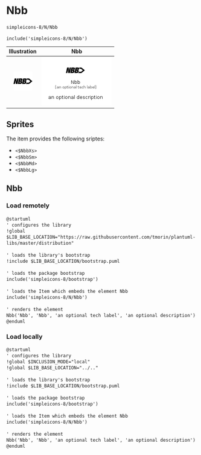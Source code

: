 # Nbb


```text
simpleicons-8/N/Nbb
```

```text
include('simpleicons-8/N/Nbb')
```



| Illustration | Nbb |
| :---: | :---: |
| ![illustration for Illustration](../../simpleicons-8/N/Nbb.png) | ![illustration for Nbb](../../simpleicons-8/N/Nbb.Local.png) |



## Sprites
The item provides the following sriptes:

- `<$NbbXs>`
- `<$NbbSm>`
- `<$NbbMd>`
- `<$NbbLg>`





## Nbb

### Load remotely
```plantuml
@startuml
' configures the library
!global $LIB_BASE_LOCATION="https://raw.githubusercontent.com/tmorin/plantuml-libs/master/distribution"

' loads the library's bootstrap
!include $LIB_BASE_LOCATION/bootstrap.puml

' loads the package bootstrap
include('simpleicons-8/bootstrap')

' loads the Item which embeds the element Nbb
include('simpleicons-8/N/Nbb')

' renders the element
Nbb('Nbb', 'Nbb', 'an optional tech label', 'an optional description')
@enduml
```

### Load locally
```plantuml
@startuml
' configures the library
!global $INCLUSION_MODE="local"
!global $LIB_BASE_LOCATION="../.."

' loads the library's bootstrap
!include $LIB_BASE_LOCATION/bootstrap.puml

' loads the package bootstrap
include('simpleicons-8/bootstrap')

' loads the Item which embeds the element Nbb
include('simpleicons-8/N/Nbb')

' renders the element
Nbb('Nbb', 'Nbb', 'an optional tech label', 'an optional description')
@enduml
```


